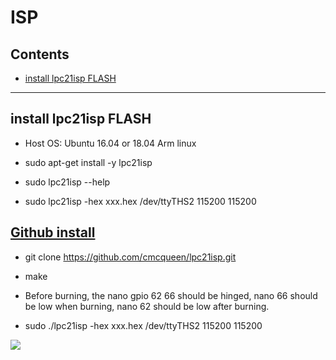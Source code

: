 # ISP

## Contents
- [install lpc21isp FLASH](#install-lpc21isp-FLASH)
---

## install lpc21isp FLASH

* Host OS: Ubuntu 16.04 or 18.04 Arm linux

* sudo apt-get install -y lpc21isp  

* sudo lpc21isp --help

* sudo lpc21isp -hex xxx.hex /dev/ttyTHS2 115200 115200

## [Github install](https://github.com/cmcqueen/lpc21isp.git)

* git clone https://github.com/cmcqueen/lpc21isp.git

* make 

* Before burning, the nano gpio 62 66 should be hinged, nano 66 should be low when burning, nano 62 should be low after burning.

* sudo ./lpc21isp -hex xxx.hex /dev/ttyTHS2 115200 115200

![](https://i.imgur.com/0QCGeN1.png)

